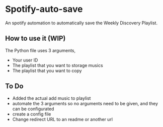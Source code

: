 # Spotify-auto-save
An spotify automation to automatically save the Weekly Discovery Playlist.

## How to use it (WIP)
The Python file uses 3 arguments,
 - Your user ID
 - The playlist that you want to storage musics
 - The playlist that you want to copy

## To Do
 - Added the actual add music to playlist
 - automate the 3 arguments so no arguments need to be given, and they can be configurated
 - create a config file
 - Change redirect URL to an readme or another url
